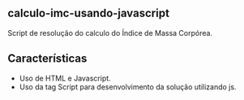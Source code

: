 
## calculo-imc-usando-javascript

Script de resolução do calculo do Índice de Massa Corpórea.

## Características

- Uso de HTML e Javascript.
- Uso da tag Script para desenvolvimento da solução utilizando js.
